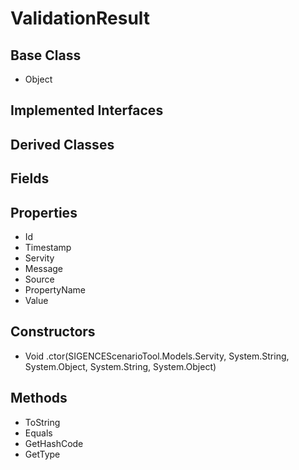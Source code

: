 # ValidationResult
## Base Class
- Object
## Implemented Interfaces
## Derived Classes
## Fields
## Properties
- Id
- Timestamp
- Servity
- Message
- Source
- PropertyName
- Value
## Constructors
- Void .ctor(SIGENCEScenarioTool.Models.Servity, System.String, System.Object, System.String, System.Object)
## Methods
- ToString
- Equals
- GetHashCode
- GetType
